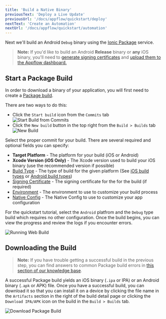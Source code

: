 ```yaml
---
title: 'Build a Native Binary'
previousText: 'Deploy a Live Update'
previousUrl: '/docs/appflow/quickstart/deploy'
nextText: 'Create an Automation'
nextUrl: '/docs/appflow/quickstart/automation'
---
```



Next we'll build an Android `Debug` binary using the [Ionic Package](/docs/appflow/package/intro) service.
<blockquote>
<b>Note:</b> If you'd like to build an Android <b>Release</b> binary or <b>any</b> iOS binary, you'll need to
<a href="/docs/appflow/package/credentials">generate signing certificates</a>
and <a href="/docs/appflow/package/adding-credentials">upload them to the Appflow dashboard.</a> 
</blockquote>

## Start a Package Build

In order to download a binary of your application, you will first need to create a [Package build](/docs/appflow/package/builds).

There are two ways to do this:
* Click the `Start build` icon from the `Commits` tab
![Start Build from Commits](/docs/assets/img/appflow/ss-start-package-build-commits.png)
* Click the `New build` button in the top right from the `Build > Builds` tab
![New Build](/docs/assets/img/appflow/ss-new-package-build.png)

Select the proper commit for your build. There are several required and
optional fields you can specify:
* <b>Target Platform</b> - The platform for your build (iOS or Android)
* <b>Xcode Version (iOS Only)</b> - The Xcode version used to build your iOS binary (use the recommended version if possible)
* [Build Type](/docs/appflow/package/build-types) - The type of build for the given platform (See [iOS build types](/docs/appflow/package/build-types#ios-build-types) or [Android build types](/docs/appflow/package/build-types#android-build-types))
* [Signing Certificate](/docs/appflow/package/credentials) - The signing certificate for the for the build (if required)
* [Environment](/docs/appflow/automation/environments#custom-environments) - The environment to use to customize your build process
* [Native Config](/docs/appflow/package/native-configs) - The Native Config to use to customize your app configuration

For the quickstart tutorial, select the `Android` platfrom and the `Debug` type build which requires
no other configuration. Once the build begins, you can view the progress and review the
logs if you encounter errors.

![Running Web Build](/docs/assets/img/appflow/gif-start-package-build.gif)

## Downloading the Build

<blockquote>
<b>Note:</b> If you have trouble getting a successful build in the previous step, you can find answers to common Package build errors in
<a href="https://ionic.zendesk.com/hc/en-us/categories/360000410494-Package" target="_blank">this section of our knowledge base</a>.
</blockquote>

A successful Package build yields an iOS binary (`.ipa` or IPA) or an Android binary (`.apk` or APK) file. Once you have a successful build, you can download it so that you can install it on a device by 
clicking the file name in the `Artifacts` section in the right of the build detail page or clicking the 
`Download IPA/APK` icon on the build in the `Build > Builds` tab.

![Download Package Build](/docs/assets/img/appflow/ss-download-package-build.png)
